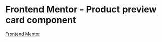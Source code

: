 # Frontend Mentor - Product preview card component
[Frontend Mentor](https://www.frontendmentor.io/challenges/product-preview-card-component-GO7UmttRfa)